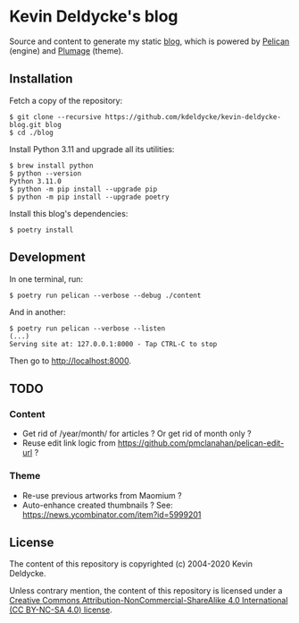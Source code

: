 # Kevin Deldycke's blog

Source and content to generate my static [blog](https://kevin.deldycke.com),
which is powered by [Pelican](https://getpelican.com) (engine) and
[Plumage](https://github.com/kdeldycke/plumage) (theme).

## Installation

Fetch a copy of the repository:

```shell-session
$ git clone --recursive https://github.com/kdeldycke/kevin-deldycke-blog.git blog
$ cd ./blog
```

Install Python 3.11 and upgrade all its utilities:

```shell-session
$ brew install python
$ python --version
Python 3.11.0
$ python -m pip install --upgrade pip
$ python -m pip install --upgrade poetry
```

Install this blog's dependencies:

```shell-session
$ poetry install
```

## Development

In one terminal, run:

```shell-session
$ poetry run pelican --verbose --debug ./content
```

And in another:

```shell-session
$ poetry run pelican --verbose --listen
(...)
Serving site at: 127.0.0.1:8000 - Tap CTRL-C to stop
```

Then go to [http://localhost:8000](http://localhost:8000).


## TODO

### Content

  * Get rid of /year/month/ for articles ? Or get rid of month only ?
  * Reuse edit link logic from https://github.com/pmclanahan/pelican-edit-url ?

### Theme

  * Re-use previous artworks from Maomium ?
  * Auto-enhance created thumbnails ? See: https://news.ycombinator.com/item?id=5999201

## License

The content of this repository is copyrighted (c) 2004-2020 Kevin Deldycke.

Unless contrary mention, the content of this repository is licensed under a
[Creative Commons Attribution-NonCommercial-ShareAlike 4.0 International (CC
BY-NC-SA 4.0) license](LICENSE).
